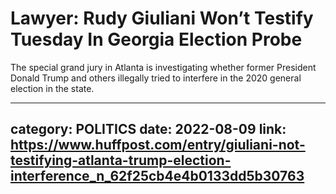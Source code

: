 # Lawyer: Rudy Giuliani Won’t Testify Tuesday In Georgia Election Probe

The special grand jury in Atlanta is investigating whether former President Donald Trump and others illegally tried to interfere in the 2020 general election in the state.

---
category: POLITICS
date: 2022-08-09
link: https://www.huffpost.com/entry/giuliani-not-testifying-atlanta-trump-election-interference_n_62f25cb4e4b0133dd5b30763
---
